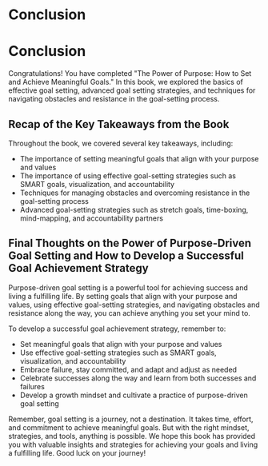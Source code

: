 # Conclusion

Conclusion
==========

Congratulations! You have completed "The Power of Purpose: How to Set and Achieve Meaningful Goals." In this book, we explored the basics of effective goal setting, advanced goal setting strategies, and techniques for navigating obstacles and resistance in the goal-setting process.

Recap of the Key Takeaways from the Book
----------------------------------------

Throughout the book, we covered several key takeaways, including:

* The importance of setting meaningful goals that align with your purpose and values
* The importance of using effective goal-setting strategies such as SMART goals, visualization, and accountability
* Techniques for managing obstacles and overcoming resistance in the goal-setting process
* Advanced goal-setting strategies such as stretch goals, time-boxing, mind-mapping, and accountability partners

Final Thoughts on the Power of Purpose-Driven Goal Setting and How to Develop a Successful Goal Achievement Strategy
--------------------------------------------------------------------------------------------------------------------

Purpose-driven goal setting is a powerful tool for achieving success and living a fulfilling life. By setting goals that align with your purpose and values, using effective goal-setting strategies, and navigating obstacles and resistance along the way, you can achieve anything you set your mind to.

To develop a successful goal achievement strategy, remember to:

* Set meaningful goals that align with your purpose and values
* Use effective goal-setting strategies such as SMART goals, visualization, and accountability
* Embrace failure, stay committed, and adapt and adjust as needed
* Celebrate successes along the way and learn from both successes and failures
* Develop a growth mindset and cultivate a practice of purpose-driven goal setting

Remember, goal setting is a journey, not a destination. It takes time, effort, and commitment to achieve meaningful goals. But with the right mindset, strategies, and tools, anything is possible. We hope this book has provided you with valuable insights and strategies for achieving your goals and living a fulfilling life. Good luck on your journey!